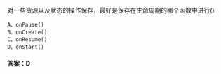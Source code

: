 对一些资源以及状态的操作保存，最好是保存在生命周期的哪个函数中进行()
```  
A、onPause()  
B、onCreate()   
C、onResume()   
D、onStart()
```
#### 答案：D
